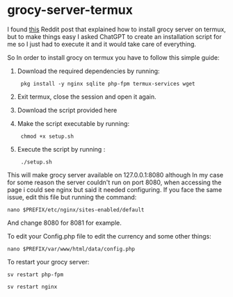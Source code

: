 # grocy-server-termux

I found [this](https://www.reddit.com/r/grocy/comments/x5vcv0/installation_guide_to_run_grocy_on_android_using/) Reddit post that explained how to install grocy server on termux, but to make things easy I asked ChatGPT to create an installation script for me so I just had to execute it and it would take care of everything.

So In order to install grocy on termux you have to follow this simple guide:

1. Download the required dependencies by running:

		pkg install -y nginx sqlite php-fpm termux-services wget

2. Exit termux, close the session and open it again.

3. Download the script provided here

4. Make the script executable by running: 

		chmod +x setup.sh

5. Execute the script by running : 

		./setup.sh

This will make grocy server available on 127.0.0.1:8080 although In my case for some reason the server couldn't run on port 8080, when accessing the page i could see nginx but said it needed configuring. If you face the same issue, edit this file but running the command:

	nano $PREFIX/etc/nginx/sites-enabled/default

And change 8080 for 8081 for example.

To edit your Config.php file to edit the currency and some other things:

    nano $PREFIX/var/www/html/data/config.php

To restart your grocy server:


  	sv restart php-fpm
  
  	sv restart nginx



